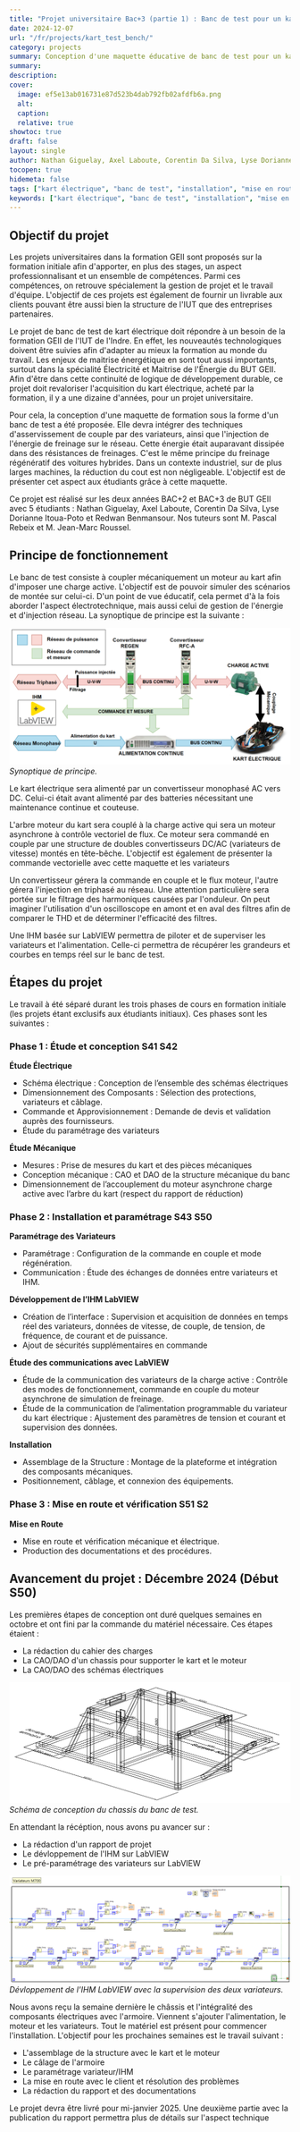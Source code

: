 ```yaml
---
title: "Projet universitaire Bac+3 (partie 1) : Banc de test pour un kart électrique"
date: 2024-12-07
url: "/fr/projects/kart_test_bench/"
category: projects
summary: Conception d'une maquette éducative de banc de test pour un kart électrique
summary:
description:
cover:
  image: ef5e13ab016731e87d523b4dab792fb02afdfb6a.png
  alt:
  caption:
  relative: true
showtoc: true
draft: false
layout: single
author: Nathan Giguelay, Axel Laboute, Corentin Da Silva, Lyse Dorianne Itoua-Poto, Redwan Benmansour
tocopen: true
hidemeta: false
tags: ["kart électrique", "banc de test", "installation", "mise en route", "projet universitaire","GEII","IUT de l'Indre"]
keywords: ["kart électrique", "banc de test", "installation", "mise en route", "projet universitaire","GEII","IUT de l'Indre"]
---
```


## Objectif du projet
Les projets universitaires dans la formation GEII sont proposés sur la formation initiale afin d'apporter, en plus des stages, un aspect professionnalisant et un ensemble de compétences. Parmi ces compétences, on retrouve spécialement la gestion de projet et le travail d'équipe. L'objectif de ces projets est également de fournir un livrable aux clients pouvant être aussi bien la structure de l'IUT que des entreprises partenaires.

Le projet de banc de test de kart électrique doit répondre à un besoin de la formation GEII de l'IUT de l'Indre. En effet, les nouveautés technologiques doivent être suivies afin d'adapter au mieux la formation au monde du travail. Les enjeux de maitrise énergétique en sont tout aussi importants, surtout dans la spécialité Électricité et Maitrise de l'Énergie du BUT GEII. Afin d'être dans cette continuité de logique de développement durable, ce projet doit revaloriser l'acquisition du kart électrique, acheté par la formation, il y a une dizaine d'années, pour un projet universitaire. 

Pour cela, la conception d'une maquette de formation sous la forme d'un banc de test a été proposée. Elle devra intégrer des techniques d'asservissement de couple par des variateurs, ainsi que l'injection de l'énergie de freinage sur le réseau. Cette énergie était auparavant dissipée dans des résistances de freinages. C'est le même principe du freinage régénératif des voitures hybrides. Dans un contexte industriel, sur de plus larges machines, la réduction du cout est non négligeable. L'objectif est de présenter cet aspect aux étudiants grâce à cette maquette.

Ce projet est réalisé sur les deux années BAC+2 et BAC+3 de BUT GEII avec 5 étudiants : Nathan Giguelay, Axel Laboute, Corentin Da Silva, Lyse Dorianne Itoua-Poto et Redwan Benmansour. Nos tuteurs sont M. Pascal Rebeix et M. Jean-Marc Roussel.

## Principe de fonctionnement
Le banc de test consiste à coupler mécaniquement un moteur au kart afin d'imposer une charge active. L'objectif est de pouvoir simuler des scénarios de montée sur celui-ci. D'un point de vue éducatif, cela permet d'à la fois aborder l'aspect électrotechnique, mais aussi celui de gestion de l'énergie et d'injection réseau. La synoptique de principe est la suivante :

![Synoptique de principe](d6f5e70b4e2fa17c3b6bbf6672cb7e188ead1b54.png)
*Synoptique de principe.*


Le kart électrique sera alimenté par un convertisseur monophasé AC vers DC. Celui-ci était avant alimenté par des batteries nécessitant une maintenance continue et couteuse. 

L'arbre moteur du kart sera couplé à la charge active qui sera un moteur asynchrone à contrôle vectoriel de flux. Ce moteur sera commandé en couple par une structure de doubles convertisseurs DC/AC (variateurs de vitesse) montés en tête-bêche. L'objectif est également de présenter la commande vectorielle avec cette maquette et les variateurs

Un convertisseur gérera la commande en couple et le flux moteur, l'autre gérera l'injection en triphasé au réseau. Une attention particulière sera portée sur le filtrage des harmoniques causées par l'onduleur. On peut imaginer l'utilisation d'un oscilloscope en amont et en aval des filtres afin de comparer le THD et de déterminer l'efficacité des filtres.

Une IHM basée sur LabVIEW permettra de piloter et de superviser les variateurs et l'alimentation. Celle-ci permettra de récupérer les grandeurs et courbes en temps réel sur le banc de test.

## Étapes du projet
Le travail à été séparé durant les trois phases de cours en formation initiale (les projets étant exclusifs aux étudiants initiaux). Ces phases sont les suivantes :
### Phase 1 : Étude et conception S41 S42 

**Étude Électrique**
- Schéma électrique : Conception de l’ensemble des schémas électriques
- Dimensionnement des Composants : Sélection des protections, variateurs et câblage.
- Commande et Approvisionnement : Demande de devis et validation auprès des fournisseurs.
- Étude du paramétrage des variateurs

**Étude Mécanique**
- Mesures : Prise de mesures du kart et des pièces mécaniques
- Conception mécanique : CAO et DAO de la structure mécanique du banc
- Dimensionnement de l’accouplement du moteur asynchrone charge active avec l’arbre du kart (respect du rapport de réduction)

### Phase 2 : Installation et paramétrage S43 S50

**Paramétrage des Variateurs**
- Paramétrage : Configuration de la commande en couple et mode régénération.
- Communication : Étude des échanges de données entre variateurs et IHM.

**Développement de l’IHM LabVIEW**
- Création de l’interface : Supervision et acquisition de données en temps réel des variateurs, données de vitesse, de couple, de tension, de fréquence, de courant et de puissance.
- Ajout de sécurités supplémentaires en commande

**Étude des communications avec LabVIEW**
- Étude de la communication des variateurs de la charge active : Contrôle des modes de fonctionnement, commande en couple du moteur asynchrone de simulation de freinage.
- Étude de la communication de l’alimentation programmable du variateur du kart électrique : Ajustement des paramètres de tension et courant et supervision des données.

**Installation**
- Assemblage de la Structure : Montage de la plateforme et intégration des composants mécaniques.
- Positionnement, câblage, et connexion des équipements.

### Phase 3 : Mise en route et vérification S51 S2

**Mise en Route**
- Mise en route et vérification mécanique et électrique.
- Production des documentations et des procédures.


## Avancement du projet : Décembre 2024 (Début S50)
Les premières étapes de conception ont duré quelques semaines en octobre et ont fini par la commande du matériel nécessaire. Ces étapes étaient :
- La rédaction du cahier des charges
- La CAO/DAO d'un chassis pour supporter le kart et le moteur
- La CAO/DAO des schémas électriques

![Schéma de conception du chassis du banc de test](93e2ee5af4ff9327c31b1adf013602c92feeaf1a.png)
*Schéma de conception du chassis du banc de test.*

En attendant la récéption, nous avons pu avancer sur :
- La rédaction d'un rapport de projet
- Le dévloppement de l'IHM sur LabVIEW
- Le pré-paramétrage des variateurs sur LabVIEW


![IHM LabVIEW](b6a136352d7dab016735d52db4daa.png)
*Dévloppement de l'IHM LabVIEW avec la supervision des deux variateurs.*

Nous avons reçu la semaine dernière le châssis et l'intégralité des composants électriques avec l'armoire. Viennent s'ajouter l'alimentation, le moteur et les variateurs. Tout le matériel est présent pour commencer l'installation. L'objectif pour les prochaines semaines est le travail suivant :
- L'assemblage de la structure avec le kart et le moteur
- Le câlage de l'armoire
- Le paramétrage variateur/IHM 
- La mise en route avec le client et résolution des problèmes
- La rédaction du rapport et des documentations

Le projet devra être livré pour mi-janvier 2025. Une deuxième partie avec la publication du rapport permettra plus de détails sur l'aspect technique 
